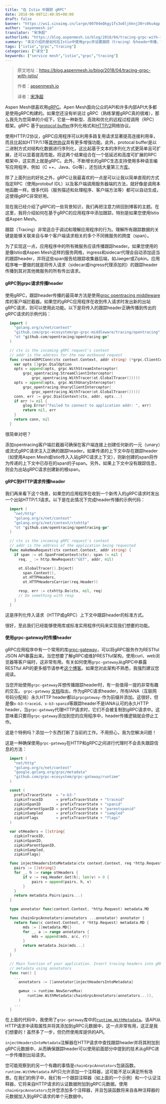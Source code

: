```yaml
---
title: "在 Istio 中跟踪 gRPC"
date: 2018-06-08T12:40:05+08:00
draft: false
banner: "https://ws1.sinaimg.cn/large/00704eQkgy1fs3o6ljkknj30rs0ku4qp.jpg"
author: "aspenmesh.io"
translator: "宋净超"
authorlink: "https://blog.aspenmesh.io/blog/2018/04/tracing-grpc-with-istio/"
summary: "本文介绍的是如何在Istio中使用grpc并设置跟踪（tracing）与header传播，包括gRPC到grpc请求传播header、gRPC到HTTP请求传播header、使用grpc-gateway时传播header等"
tags: ["istio","grpc","tracing"]
categories: ["译文"]
keywords: ["service mesh","istio","grpc","tracing"]
---
```


> 原文地址：<https://blog.aspenmesh.io/blog/2018/04/tracing-grpc-with-istio/>
>
> 作者：[apsenmesh.io](https://aspenmesh.io)
>
> 译者：[宋净超](https://jimmysong.io)

Aspen Mesh很喜欢用[gRPC](https://grpc.io/docs/)。Apen Mesh面向公众的API和许多内部API大多都是使用gRPC构建的。如果您还没有听说过 gRPC（熟练掌握gRPC真的很难），那么我先为您简单的介绍下，它是一种新型、高效和优化的远程过程调用（RPC）框架。gRPC 基于[protocol buffer](https://developers.google.com/protocol-buffers/)序列化格式和[HTTP/2](https://http2.github.io/)网络协议。

使用HTTP/2协议，gRPC应用程序可以利用多路复用请求显著提高连接利用率，而且比起如HTTP/1.1等[其他协议](https://http2.github.io/faq/)具有更多增强功能。此外，protocal buffer是以二进制方式对结构化数据进行序列化，这比起基于文本的序列化方式更简单且可扩展，还可以显着提高性能。将这两个结果组合在一个低延迟和高度可扩展的RPC框架中，这实质上就是gRPC。此外，不断增长的gRPC生态支持使用多种语言编写应用程序，例如（C ++、Java、Go等），还包括大量第三方[库](https://github.com/grpc-ecosystem)。

除了上面列出的好处之外，gRPC让我最喜欢的一点是可以让我以简单直观的方式指定RPC（使用protobuf IDL）以及客户端调用服务器端的方法，就好像是调用本地函数一样。很多代码（服务描述和处理程序、客户端方法等）都可以自动生成，这使得gRPC非常好用。

现在我已经介绍了gRPC的一些背景知识，我们再把注意力转回到博客的主题。在这里，我将介绍如何在基于gRPC的应用程序中添加跟踪，特别是如果您使用Istio或Aspen Mesh。

跟踪（Tracing）非常适合于调试和理解应用程序的行为。理解所有跟踪数据的关键是能够关联来自与单个客户端请求相关的多个不同微服务的跨度（span）。

为了实现这一点，应用程序中的所有微服务应该传播跟踪header。如果您使用的是像Istio或Aspen Mesh这样的服务网格，ingress和sidecar代理会自动添加适当的跟踪header，并将这些span报告给跟踪收集器后端，如Jaeger或Zipkin。应用程序唯一要做的就是将传入请求（sidecar或ingress代理添加的）的跟踪header传播到其对其他微服务的所有传出请求。

#### gRPC到grpc请求传播header

使用gRPC，跟踪header传播的最简单方法是使用[grpc opentracing middleware](https://github.com/grpc-ecosystem/go-grpc-middleware/tree/master/tracing/opentracing)库的客户端拦截器。如果您的gRPC应用程序在收到传入请求时发出新的出站gRPC请求，则可以使用此功能。以下是将传入的跟踪header正确传播到传出的gRPC请求的示例代码：

```go
  import (
    "golang.org/x/net/context"
    "github.com/grpc-ecosystem/go-grpc-middleware/tracing/opentracing"
    "ot "github.com/opentracing/opentracing-go"
  )

  // ctx is the incoming gRPC request's context
  // addr is the address for the new outbound request
  func createGRPCConn(ctx context.Context, addr string) (*grpc.ClientConn, error) {
  	var opts []grpc.DialOption
  	opts = append(opts, grpc.WithStreamInterceptor(
  		grpc_opentracing.StreamClientInterceptor(
  			grpc_opentracing.WithTracer(ot.GlobalTracer()))))
  	opts = append(opts, grpc.WithUnaryInterceptor(
  		grpc_opentracing.UnaryClientInterceptor(
  			grpc_opentracing.WithTracer(ot.GlobalTracer()))))
  	conn, err := grpc.DialContext(ctx, addr, opts...)
  	if err != nil {
  		glog.Error("Failed to connect to application addr: ", err)
  		return nil, err
  	}
  	return conn, nil
  }
```

很简单对吧？

添加opentracing客户端拦截器可确保在客户端连接上创建任何新的一元（unary）或流式gRPC请求注入正确的跟踪header。如果传递的上下文中存在跟踪header（如使用Aspen Mesh或Istio传入入站gRPC请求上下文），则新创建的span将作为传递的上下文中已存在的span的子span。另外，如果上下文中没有跟踪信息，则会为出站gRPC请求创建新的根span。

#### gRPC到HTTP请求传播header

我们再来看下这个场景，如果您的应用程序在收到一个新传入的gRPC请求时发出一个出站HTTP/1.1请求。以下是在此情况下完成header传播的示例代码：

```go
  import (
    "net/http"
    "golang.org/x/net/context"
    "golang.org/x/net/context/ctxhttp"
    "ot "github.com/opentracing/opentracing-go"
  )

  // ctx is the incoming gRPC request's context
  // addr is the address of the application being requested
  func makeNewRequest(ctx context.Context, addr string) {
    if span := ot.SpanFromContext(ctx); span != nil {
      req, _ := http.NewRequest("GET", addr, nil)

      ot.GlobalTracer().Inject(
        span.Context(),
        ot.HTTPHeaders,
        ot.HTTPHeadersCarrier(req.Header))

      resp, err := ctxhttp.Do(ctx, nil, req)
      // Do something with resp
    }
  }
```

这是序列化传入请求（HTTP或gRPC）上下文中跟踪header的标准方式。

很好，至此我们已经能够使用库或标准实用程序代码来实现我们想要的功能。

#### 使用grpc-gateway时传播header

gRPC应用程序中有一个常用的库[grpc-gateway](https://github.com/grpc-ecosystem/grpc-gateway)，可以将gRPC服务作为RESTful JSON API暴露出来。当您想要了解gRPC或维护RESTful架构，使用curl、web浏览器等客户端时，这非常有用。有关如何使用`grpc-gateway`从gRPC中暴露RESTful API的更多细节请参考[这个博客](https://coreos.com/blog/grpc-protobufs-swagger.html)。如果您对此架构不熟悉，我强烈建议您阅读。

当您开始使用`grpc-gateway`并想传播跟踪header时，有一些值得一提的非常有趣的交互。 `grpc-gateway` [文档](https://github.com/grpc-ecosystem/grpc-gateway#mapping-grpc-to-http)指出，作为gRPC请求header，所有IANA（互联网号码分配局）永久HTTP header都以`grpcgateway-`作为前缀并添加。这很好，但是像`x-b3-traceid`、`x-b3-spanid`等跟踪header不是IANA认可的永久HTTP header，当`grpc-gateway`代理HTTP请求时，它们不会被复制到gRPC请求中。这意味着只要将`grpc-gateway`添加到您的应用程序中，header传播逻辑就会停止工作。

这是个特例吗？添加一个东西打断了当前的工作。不用担心，我为您解决问题！

这是一种确保使用`grpc-gateway`在HTTP和gRPC之间进行代理时不会丢失跟踪信息的方法：

```go
  import (
    "net/http"
    "golang.org/x/net/context"
    "google.golang.org/grpc/metadata"
    "github.com/grpc-ecosystem/grpc-gateway/runtime"
  )

  const (
  	prefixTracerState  = "x-b3-"
  	zipkinTraceID      = prefixTracerState + "traceid"
  	zipkinSpanID       = prefixTracerState + "spanid"
  	zipkinParentSpanID = prefixTracerState + "parentspanid"
  	zipkinSampled      = prefixTracerState + "sampled"
  	zipkinFlags        = prefixTracerState + "flags"
  )

  var otHeaders = []string{
  	zipkinTraceID,
  	zipkinSpanID,
  	zipkinParentSpanID,
  	zipkinSampled,
  	zipkinFlags}

  func injectHeadersIntoMetadata(ctx context.Context, req *http.Request) metadata.MD {
  	pairs := []string{}
  	for _, h := range otHeaders {
  		if v := req.Header.Get(h); len(v) > 0 {
  			pairs = append(pairs, h, v)
  		}
  	}
  	return metadata.Pairs(pairs...)
  }

  type annotator func(context.Context, *http.Request) metadata.MD

  func chainGrpcAnnotators(annotators ...annotator) annotator {
  	return func(c context.Context, r *http.Request) metadata.MD {
  		mds := []metadata.MD{}
  		for _, a := range annotators {
  			mds = append(mds, a(c, r))
  		}
  		return metadata.Join(mds...)
  	}
  }

  // Main function of your application. Insert tracing headers into gRPC
  // metadata using annotators
  func run() {
    ...
	  annotators := []annotator{injectHeadersIntoMetadata}

	  gwmux := runtime.NewServeMux(
		  runtime.WithMetadata(chainGrpcAnnotators(annotators...)),
	  )
    ...
  }
```

在上面的代码中，我使用了`grpc-gateway`库中的[`runtime.WithMetadata`](https://github.com/grpc-ecosystem/grpc-gateway/blob/master/runtime/mux.go#L88)。该API从HTTP请求中读取属性并将其添加到gRPC元数据中，这一点非常有用，这正是我们想要的！虽然多了一步，但仍然使用库提供的API。

`injectHeadersIntoMetadata`注解器在HTTP请求中查找跟踪header并将其附加到gRPC元数据中，从而确保跟踪header可以使用前面部分中提到的技术从gRPC进一步传播到出站请求。

您可能观察到的另一个有趣的事情是`chainGrpcAnnotators`包装函数。`runtime.WithMetadata` API只允许添加一个注释器，这可能不足以满足所有场景。在我们的例子中，我们有一个跟踪注释器（如上面的一个示例）和一个认证注释器，它将来自HTTP请求的认证数据附加到gRPC元数据。使用`chainGrpcAnnotators`允许您添加多个注释器，并且包装函数将来自各种注释器的元数据加入到gRPC请求的单个元数据中。